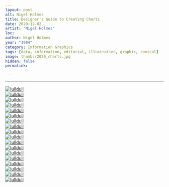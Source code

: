 ```yaml
---
layout: post
alt: Nigel Holmes
title: Designer's Guide to Creating Charts
date: 2020-12-02
artist: "Nigel Holmes"
loc: 
author: Nigel Holmes
year: "1984"
category: Information Graphics
tags: [data, information, editorial, illustration, graphic, comical]
image: thumbs/2020_charts.jpg
hidden: false
permalink:

---
```






---


<div class="post_image">
	<a href="{{ site.baseurl }}/images/posts/2020_charts/001.jpg" target="_blank">
	<img src="{{ site.baseurl }}/images/posts/2020_charts/001.jpg" alt="lulldull"></a>
</div>

<div class="post_image">
	<a href="{{ site.baseurl }}/images/posts/2020_charts/002.jpg" target="_blank">
	<img src="{{ site.baseurl }}/images/posts/2020_charts/002.jpg" alt="lulldull"></a>
</div>

<div class="post_image">
	<a href="{{ site.baseurl }}/images/posts/2020_charts/003.jpg" target="_blank">
	<img src="{{ site.baseurl }}/images/posts/2020_charts/003.jpg" alt="lulldull"></a>
</div>

<div class="post_image">
	<a href="{{ site.baseurl }}/images/posts/2020_charts/004.jpg" target="_blank">
	<img src="{{ site.baseurl }}/images/posts/2020_charts/004.jpg" alt="lulldull"></a>
</div>

<div class="post_image">
	<a href="{{ site.baseurl }}/images/posts/2020_charts/005.jpg" target="_blank">
	<img src="{{ site.baseurl }}/images/posts/2020_charts/005.jpg" alt="lulldull"></a>
</div>

<div class="post_image">
	<a href="{{ site.baseurl }}/images/posts/2020_charts/006.jpg" target="_blank">
	<img src="{{ site.baseurl }}/images/posts/2020_charts/006.jpg" alt="lulldull"></a>
</div>

<div class="post_image">
	<a href="{{ site.baseurl }}/images/posts/2020_charts/007.jpg" target="_blank">
	<img src="{{ site.baseurl }}/images/posts/2020_charts/007.jpg" alt="lulldull"></a>
</div>

<div class="post_image">
	<a href="{{ site.baseurl }}/images/posts/2020_charts/008.jpg" target="_blank">
	<img src="{{ site.baseurl }}/images/posts/2020_charts/008.jpg" alt="lulldull"></a>
</div>

<div class="post_image">
	<a href="{{ site.baseurl }}/images/posts/2020_charts/009.jpg" target="_blank">
	<img src="{{ site.baseurl }}/images/posts/2020_charts/009.jpg" alt="lulldull"></a>
</div>

<div class="post_image">
	<a href="{{ site.baseurl }}/images/posts/2020_charts/010.jpg" target="_blank">
	<img src="{{ site.baseurl }}/images/posts/2020_charts/010.jpg" alt="lulldull"></a>
</div>


<div class="post_image">
	<a href="{{ site.baseurl }}/images/posts/2020_charts/011.jpg" target="_blank">
	<img src="{{ site.baseurl }}/images/posts/2020_charts/011.jpg" alt="lulldull"></a>
</div>

<div class="post_image">
	<a href="{{ site.baseurl }}/images/posts/2020_charts/012.jpg" target="_blank">
	<img src="{{ site.baseurl }}/images/posts/2020_charts/012.jpg" alt="lulldull"></a>
</div>

<div class="post_image">
	<a href="{{ site.baseurl }}/images/posts/2020_charts/013.jpg" target="_blank">
	<img src="{{ site.baseurl }}/images/posts/2020_charts/013.jpg" alt="lulldull"></a>
</div>

<div class="post_image">
	<a href="{{ site.baseurl }}/images/posts/2020_charts/014.jpg" target="_blank">
	<img src="{{ site.baseurl }}/images/posts/2020_charts/014.jpg" alt="lulldull"></a>
</div>

<div class="post_image">
	<a href="{{ site.baseurl }}/images/posts/2020_charts/015.jpg" target="_blank">
	<img src="{{ site.baseurl }}/images/posts/2020_charts/015.jpg" alt="lulldull"></a>
</div>

<div class="post_image">
	<a href="{{ site.baseurl }}/images/posts/2020_charts/016.jpg" target="_blank">
	<img src="{{ site.baseurl }}/images/posts/2020_charts/016.jpg" alt="lulldull"></a>
</div>


<div class="post_image">
	<a href="{{ site.baseurl }}/images/posts/2020_charts/017.jpg" target="_blank">
	<img src="{{ site.baseurl }}/images/posts/2020_charts/017.jpg" alt="lulldull"></a>
</div>

<div class="post_image">
	<a href="{{ site.baseurl }}/images/posts/2020_charts/018.jpg" target="_blank">
	<img src="{{ site.baseurl }}/images/posts/2020_charts/018.jpg" alt="lulldull"></a>
</div>